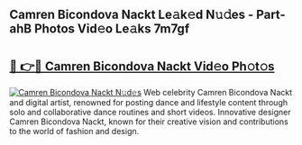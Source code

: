 ## Camren Bicondova Nackt Le𝚊k𝚎d N𝚞𝚍es - Part-ahB Photos Vid𝚎o Le𝚊ks 7m7gf

# <h2><a href="http://fb05a1.evod.top/?m=Camren+Bicondova+Nackt">🔗 👉🔴 Camren Bicondova Nackt Vid𝚎o Ph𝚘t𝚘s</a></h2>

[![Camren Bicondova Nackt N𝚞d𝚎s](https://i.imgur.com/8V9OHl7.gif)](http://fb05a1.evod.top/?m=Camren+Bicondova+Nackt)
Web celebrity Camren Bicondova Nackt and digital artist, renowned for posting dance and lifestyle content through solo and collaborative dance routines and short videos. Innovative designer Camren Bicondova Nackt, known for their creative vision and contributions to the world of fashion and design. 
